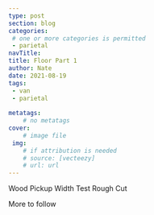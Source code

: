 ```yaml
---
type: post
section: blog
categories: 
 # one or more categories is permitted
 - parietal
navTitle: 
title: Floor Part 1
author: Nate
date: 2021-08-19
tags:
 - van
 - parietal
 
metatags:
	# no metatags
cover: 
	# image file
 img: 
	# if attribution is needed
	# source: [vecteezy]
	# url: url
---
```


Wood Pickup
Width Test
Rough Cut

More to follow